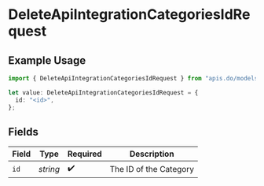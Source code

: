 # DeleteApiIntegrationCategoriesIdRequest

## Example Usage

```typescript
import { DeleteApiIntegrationCategoriesIdRequest } from "apis.do/models/operations";

let value: DeleteApiIntegrationCategoriesIdRequest = {
  id: "<id>",
};
```

## Fields

| Field                  | Type                   | Required               | Description            |
| ---------------------- | ---------------------- | ---------------------- | ---------------------- |
| `id`                   | *string*               | :heavy_check_mark:     | The ID of the Category |